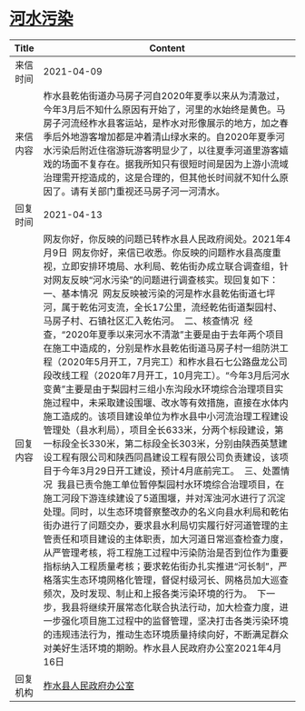 # <a href="http://www.shangluo.gov.cn/zmhd/ldxxxx.jsp?urltype=leadermail.LeaderMailContentUrl&wbtreeid=1112&leadermailid=7133">河水污染</a>
|Title|Content|
|:---:|---|
|来信时间|2021-04-09|
|来信内容|柞水县乾佑街道办马房子河自2020年夏季以来从为清澈过，今年3月后不知什么原因有开始了，河里的水始终是黄色。马房子河流经柞水县客运站，是柞水对形像展示的地方，加之春季后外地游客增加都是冲着清山绿水来的。自2020年夏季河水污染后附近住宿游玩游客明显少了，以往夏季河道里游客嬉戏的场面不复存在。据我所知只有很短时间是因为上游小流域治理需开挖造成的，这是合理的，但其他长时间就不知什么原因了。请有关部门重视还马房子河一河清水。|
|回复时间|2021-04-13|
|回复内容|网友你好，你反映的问题已转柞水县人民政府阅处。2021年4月9日  网友你好，来信已收悉。你反映的问题柞水县高度重视，立即安排环境局、水利局、乾佑街办成立联合调查组，针对网友反映“河水污染”的问题进行调查核实。现回复如下：  一、基本情况  网友反映被污染的河是柞水县乾佑街道七坪河，属于乾佑河支流，全长17公里，流经乾佑街道梨园村、马房子村、石镇社区汇入乾佑河。  二、核查情况  经查，“2020年夏季以来河水不清澈”主要是由于去年两个项目在施工中造成的，分别是柞水县乾佑街道马房子村一组防洪工程（2020年5月开工，7月完工）和柞水县石七公路盘龙公司段改线工程（2020年7月开工，10月完工）。“今年3月后河水变黄”主要是由于梨园村三组小东沟段水环境综合治理项目实施过程中，未采取建设围堰、改水等有效措施，直接在水体内施工造成的。该项目建设单位为柞水县中小河流治理工程建设管理处（县水利局），项目全长633米，分两个标段建设，第一标段全长330米，第二标段全长303米，分别由陕西英慧建设工程有限公司和陕西同昌建设工程有限公司负责建设，该项目于今年3月29日开工建设，预计4月底前完工。  三、处置情况  我县已责令施工单位暂停梨园村水环境综合治理项目，在施工河段下游连续建设了5道围堰，并对浑浊河水进行了沉淀处理。同时，以生态环境督察整改办的名义向县水利局和乾佑街办进行了问题交办，要求县水利局切实履行好河道管理的主管责任和项目建设的主体职责，加大河道日常巡查检查力度，从严管理考核，将工程施工过程中污染防治是否到位作为重要指标纳入工程质量考核；要求乾佑街办扎实推进“河长制”，严格落实生态环境网格化管理，督促村级河长、网格员加大巡查频次，及时发现、制止和上报各类污染环境的行为。  下一步，我县将继续开展常态化联合执法行动，加大检查力度，进一步强化项目施工过程中的监督管理，坚决打击各类污染环境的违规违法行为，推动生态环境质量持续向好，不断满足群众对美好生活环境的期盼。柞水县人民政府办公室2021年4月16日|
|回复机构|<a href="../../categories/agencies/柞水县人民政府办公室.md">柞水县人民政府办公室</a>|